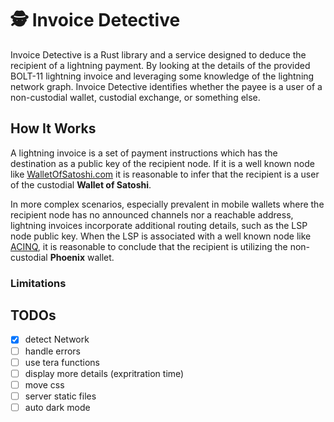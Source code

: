 # 🕵️ Invoice Detective

Invoice Detective is a Rust library and a service designed to deduce the
recipient of a lightning payment.
By looking at the details of the provided BOLT-11 lightning invoice and
leveraging some knowledge of the lightning network graph.
Invoice Detective identifies whether the payee is a user of a non-custodial wallet, custodial exchange, or something else.

## How It Works
A lightning invoice is a set of payment instructions which has the destination
as a public key of the recipient node.
If it is a well known node like [WalletOfSatoshi.com](https://mempool.space/lightning/node/035e4ff418fc8b5554c5d9eea66396c227bd429a3251c8cbc711002ba215bfc226)
it is reasonable to infer that the recipient is a user of the custodial **Wallet of Satoshi**.

In more complex scenarios, especially prevalent in mobile wallets where
the recipient node has no announced channels nor a reachable address,
lightning invoices incorporate additional routing details,
such as the LSP node public key.
When the LSP is associated with a well known node like [ACINQ](https://mempool.space/lightning/node/03864ef025fde8fb587d989186ce6a4a186895ee44a926bfc370e2c366597a3f8f),
it is reasonable to conclude that the recipient is utilizing the non-custodial **Phoenix** wallet.

### Limitations

## TODOs
- [X] detect Network
- [ ] handle errors
- [ ] use tera functions
- [ ] display more details (expritration time)
- [ ] move css
- [ ] server static files
- [ ] auto dark mode
